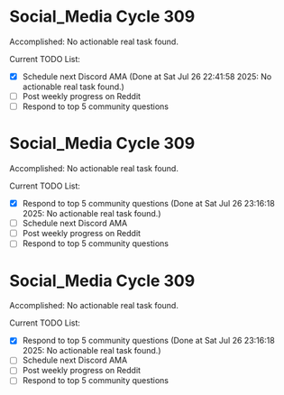 # Social_Media Cycle 309

Accomplished: No actionable real task found.

Current TODO List:

- [x] Schedule next Discord AMA  (Done at Sat Jul 26 22:41:58 2025: No actionable real task found.)
- [ ] Post weekly progress on Reddit
- [ ] Respond to top 5 community questions

# Social_Media Cycle 309

Accomplished: No actionable real task found.

Current TODO List:

- [x] Respond to top 5 community questions  (Done at Sat Jul 26 23:16:18 2025: No actionable real task found.)
- [ ] Schedule next Discord AMA
- [ ] Post weekly progress on Reddit
- [ ] Respond to top 5 community questions

# Social_Media Cycle 309

Accomplished: No actionable real task found.

Current TODO List:

- [x] Respond to top 5 community questions  (Done at Sat Jul 26 23:16:18 2025: No actionable real task found.)
- [ ] Schedule next Discord AMA
- [ ] Post weekly progress on Reddit
- [ ] Respond to top 5 community questions